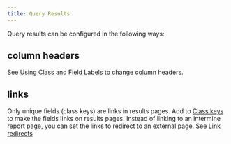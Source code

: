 ```yaml
---
title: Query Results
---
```


Query results can be configured in the following ways:

## column headers

 See [Using Class and Field Labels](../../data-model/data-labels.md) to change column headers.

## links

 Only unique fields \(class keys\) are links in results pages. Add to [Class keys](../properties/class-keys.md) to make the fields links on results pages. Instead of linking to an intermine report page, you can set the links to redirect to an external page. See [Link redirects](redirects.md)

